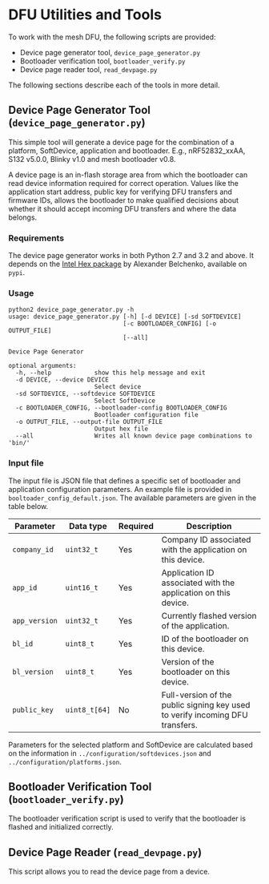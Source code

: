 # DFU Utilities and Tools

To work with the mesh DFU, the following scripts are provided:

- Device page generator tool, `device_page_generator.py`
- Bootloader verification tool, `bootloader_verify.py`
- Device page reader tool, `read_devpage.py`

The following sections describe each of the tools in more detail.

## Device Page Generator Tool (`device_page_generator.py`)

This simple tool will generate a device page for the combination of a platform, SoftDevice, application and bootloader.
E.g., nRF52832_xxAA, S132 v5.0.0, Blinky v1.0 and mesh bootloader v0.8.

A device page is an in-flash storage area from which the bootloader can read device information
required for correct operation. Values like the application start address, public key
for verifying DFU transfers and firmware IDs, allows the bootloader to make qualified decisions
about whether it should accept incoming DFU transfers and where the data belongs.

### Requirements

The device page generator works in both Python 2.7 and 3.2 and above. It depends on the
[Intel Hex package](https://pypi.python.org/pypi/IntelHex) by Alexander Belchenko,
available on `pypi`.

### Usage

```
python2 device_page_generator.py -h
usage: device_page_generator.py [-h] [-d DEVICE] [-sd SOFTDEVICE]
                                [-c BOOTLOADER_CONFIG] [-o OUTPUT_FILE]
                                [--all]

Device Page Generator

optional arguments:
  -h, --help            show this help message and exit
  -d DEVICE, --device DEVICE
                        Select device
  -sd SOFTDEVICE, --softdevice SOFTDEVICE
                        Select SoftDevice
  -c BOOTLOADER_CONFIG, --bootloader-config BOOTLOADER_CONFIG
                        Bootloader configuration file
  -o OUTPUT_FILE, --output-file OUTPUT_FILE
                        Output hex file
  --all                 Writes all known device page combinations to 'bin/'

```

### Input file

The input file is JSON file that defines a specific set of bootloader and application configuration
parameters. An example file is provided in `booltoader_config_default.json`.
The available parameters are given in the table below.

| Parameter             | Data type     | Required | Description
|-----------------------|---------------|----------|-------------|
| `company_id`          | `uint32_t`    | Yes      | Company ID associated with the application on this device.
| `app_id`              | `uint16_t`    | Yes      | Application ID associated with the application on this device.
| `app_version`         | `uint32_t`    | Yes      | Currently flashed version of the application.
| `bl_id`               | `uint8_t`     | Yes      | ID of the bootloader on this device.
| `bl_version`          | `uint8_t`     | Yes      | Version of the bootloader on this device.
| `public_key`          | `uint8_t[64]` | No       | Full-version of the public signing key used to verify incoming DFU transfers.

Parameters for the selected platform and SoftDevice are calculated based on the information in
`../configuration/softdevices.json` and `../configuration/platforms.json`.

## Bootloader Verification Tool (`bootloader_verify.py`)

The bootloader verification script is used to verify that the bootloader is flashed and initialized correctly.

## Device Page Reader (`read_devpage.py`)

This script allows you to read the device page from a device.
